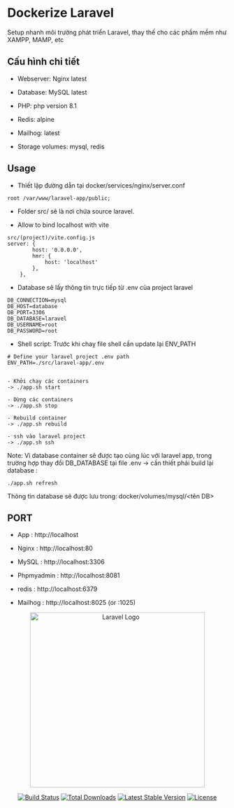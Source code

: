 # Dockerize Laravel

Setup nhanh môi trường phát triển Laravel, thay thế cho các phầm mềm như XAMPP, MAMP, etc

## Cấu hình chi tiết

- Webserver: Nginx latest

- Database: MySQL latest

- PHP: php version 8.1

- Redis: alpine

- Mailhog: latest

- Storage volumes: mysql, redis

## Usage
- Thiết lập đường dẫn tại docker/services/nginx/server.conf
```
root /var/www/laravel-app/public;
```

- Folder src/ sẽ là nơi chứa source laravel.

- Allow to bind localhost with vite
```
src/(project)/vite.config.js
server: {
        host: '0.0.0.0',
        hmr: {
            host: 'localhost'
        },
    },
```

- Database sẽ lấy thông tin trực tiếp từ .env của project laravel

```
DB_CONNECTION=mysql
DB_HOST=database
DB_PORT=3306
DB_DATABASE=laravel
DB_USERNAME=root
DB_PASSWORD=root

```

- Shell script:
  Trước khi chaỵ file shell cần update lại ENV_PATH

```
# Define your laravel project .env path
ENV_PATH=./src/laravel-app/.env
```

```

- Khởi chạy các containers
-> ./app.sh start

- Dừng các containers
-> ./app.sh stop

- Rebuild container
-> ./app.sh rebuild

- ssh vào laravel project
-> ./app.sh ssh

```

Note: Vì database container sẽ được tạo cùng lúc với laravel app, trong trường hợp thay đổi DB_DATABASE tại file .env -> cần thiết phải build lại database :

```
./app.sh refresh

```

Thông tin database sẽ được lưu trong: docker/volumes/mysql/<tên DB>

## PORT

- App : http://localhost

- Nginx : http://localhost:80

- MySQL : http://localhost:3306

- Phpmyadmin : http://localhost:8081

- redis : http://localhost:6379

- Mailhog : http://localhost:8025 (or :1025)

<p align="center"><a href="https://laravel.com" target="_blank"><img src="https://raw.githubusercontent.com/laravel/art/master/logo-lockup/5%20SVG/2%20CMYK/1%20Full%20Color/laravel-logolockup-cmyk-red.svg" width="400" alt="Laravel Logo"></a></p>

<p align="center">
<a href="https://github.com/laravel/framework/actions"><img src="https://github.com/laravel/framework/workflows/tests/badge.svg" alt="Build Status"></a>
<a href="https://packagist.org/packages/laravel/framework"><img src="https://img.shields.io/packagist/dt/laravel/framework" alt="Total Downloads"></a>
<a href="https://packagist.org/packages/laravel/framework"><img src="https://img.shields.io/packagist/v/laravel/framework" alt="Latest Stable Version"></a>
<a href="https://packagist.org/packages/laravel/framework"><img src="https://img.shields.io/packagist/l/laravel/framework" alt="License"></a>
</p>
